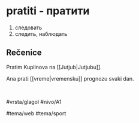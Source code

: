 # pratiti - пратити

1. следовать
2. следить, наблюдать

## Rečenice

Pratim Kuplinova na [[Jutjub|Jutjubu]].

Ana prati [[vreme|vremensku]] prognozu svaki dan.

<br>

#vrsta/glagol
#nivo/A1

#tema/web
#tema/sport